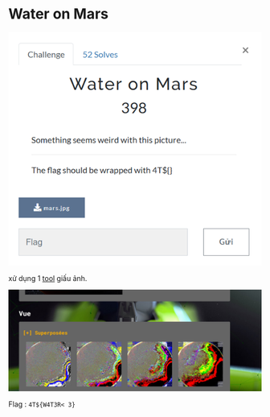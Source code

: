 # Water on Mars

![alt text](image.png)

xử dụng 1 [tool](https://www.aperisolve.com/) giấu ảnh.

![alt text](image-1.png)

Flag : ```4T${W4T3R< 3}```